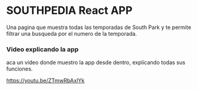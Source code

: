 # SOUTHPEDIA React APP

Una pagina que muestra todas las temporadas de South Park y te permite filtrar una busqueda por el numero de la temporada.


### Video explicando la app

aca un video donde muestro la app desde dentro, explicando todas sus funciones.

https://youtu.be/ZTmwRbAxlYk
